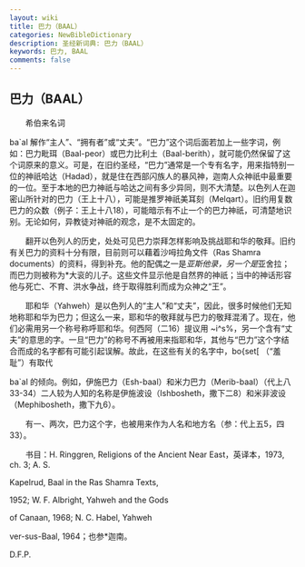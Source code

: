 ```yaml
---
layout: wiki
title: 巴力（BAAL）
categories: NewBibleDictionary
description: 圣经新词典: 巴力（BAAL）
keywords: 巴力, BAAL
comments: false
---
```


## 巴力（BAAL）

　　希伯来名词

ba`al 解作“主人”、“拥有者”或“丈夫”。“巴力”这个词后面若加上一些字词，例如：巴力毗珥（Baal-peor）或巴力比利土（Baal-berith），就可能仍然保留了这个词原来的意义。可是，在旧约圣经，“巴力”通常是一个专有名字，用来指特别一位的神祇哈达（Hadad），就是住在西部闪族人的暴风神，迦南人众神祇中最重要的一位。至于本地的巴力神祇与哈达之间有多少异同，则不大清楚。以色列人在迦密山所针对的巴力（王上十八），可能是推罗神祇美耳刻（Melqart）。旧约用复数巴力的众数（例子：王上十八18），可能暗示有不止一个的巴力神祇，可清楚地识别。无论如何，异教徒对神祇的观念，是不太固定的。

　　翻开以色列人的历史，处处可见巴力崇拜怎样影响及挑战耶和华的敬拜。旧约有关巴力的资料十分有限，目前则可以藉着沙呣拉角文件（Ras Shamra documents）的资料，得到补充。他的配偶之一是*亚斯他录，另一个是*亚舍拉；而巴力则被称为*大衮的儿子。这些文件显示他是自然界的神祇；当中的神话形容他与死亡、不育、洪水争战，终于取得胜利而成为众神之“王”。

　　耶和华（Yahweh）是以色列人的“主人”和“丈夫”，因此，很多时候他们无知地称耶和华为巴力；但这么一来，耶和华的敬拜就与巴力的敬拜混淆了。现在，他们必需用另一个称号称呼耶和华。何西阿（二16）提议用 ~i^s%，另一个含有“丈夫”的意思的字。一旦“巴力”的称号不再被用来指耶和华，其他与“巴力”这个字结合而成的名字都有可能引起误解。故此，在这些有关的名字中，bo{set[ （“羞耻”）有取代

ba`al 的倾向。例如，伊施巴力（Esh-baal）和米力巴力（Merib-baal）（代上八33-34）二人较为人知的名称是伊施波设（Ishbosheth，撒下二8）和米非波设（Mephibosheth，撒下九6）。

　　有一、两次，巴力这个字，也被用来作为人名和地方名（参：代上五5，四33）。

　　书目：H. Ringgren, Religions of the Ancient Near East，英译本，1973, ch. 3; A. S.

Kapelrud, Baal in the Ras Shamra Texts,

1952; W. F. Albright, Yahweh and the Gods

of Canaan, 1968; N. C. Habel, Yahweh

ver-sus-Baal, 1964；也参*迦南。

D.F.P.






